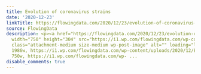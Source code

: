 ```yaml
---
title: Evolution of coronavirus strains
date: '2020-12-23'
linkTitle: https://flowingdata.com/2020/12/23/evolution-of-coronavirus-strains/
source: FlowingData
description: <p><a href="https://flowingdata.com/2020/12/23/evolution-of-coronavirus-strains/"><img
  width="750" height="304" src="https://i1.wp.com/flowingdata.com/wp-content/uploads/2020/12/Evolution-of-the-coronavirus.png?fit=750%2C304&amp;ssl=1"
  class="attachment-medium size-medium wp-post-image" alt="" loading="lazy" srcset="https://i1.wp.com/flowingdata.com/wp-content/uploads/2020/12/Evolution-of-the-coronavirus.png?w=1986&amp;ssl=1
  1986w, https://i1.wp.com/flowingdata.com/wp-content/uploads/2020/12/Evolution-of-the-coronavirus.png?resize=750%2C304&amp;ssl=1
  750w, https://i1.wp.com/flowingdata.com/wp- ...
disable_comments: true
---
```

<p><a href="https://flowingdata.com/2020/12/23/evolution-of-coronavirus-strains/"><img width="750" height="304" src="https://i1.wp.com/flowingdata.com/wp-content/uploads/2020/12/Evolution-of-the-coronavirus.png?fit=750%2C304&amp;ssl=1" class="attachment-medium size-medium wp-post-image" alt="" loading="lazy" srcset="https://i1.wp.com/flowingdata.com/wp-content/uploads/2020/12/Evolution-of-the-coronavirus.png?w=1986&amp;ssl=1 1986w, https://i1.wp.com/flowingdata.com/wp-content/uploads/2020/12/Evolution-of-the-coronavirus.png?resize=750%2C304&amp;ssl=1 750w, https://i1.wp.com/flowingdata.com/wp- ...